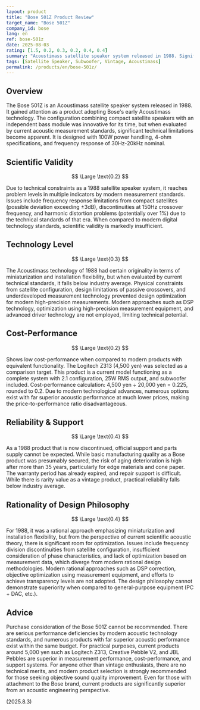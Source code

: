 ```yaml
---
layout: product
title: "Bose 501Z Product Review"
target_name: "Bose 501Z"
company_id: bose
lang: en
ref: bose-501z
date: 2025-08-03
rating: [1.5, 0.2, 0.3, 0.2, 0.4, 0.4]
summary: "Acoustimass satellite speaker system released in 1988. Significantly inferior acoustic performance and low cost-performance by modern measurement standards"
tags: [Satellite Speaker, Subwoofer, Vintage, Acoustimass]
permalink: /products/en/bose-501z/
---
```


## Overview

The Bose 501Z is an Acoustimass satellite speaker system released in 1988. It gained attention as a product adopting Bose's early Acoustimass technology. The configuration combining compact satellite speakers with an independent bass module was innovative for its time, but when evaluated by current acoustic measurement standards, significant technical limitations become apparent. It is designed with 100W power handling, 4-ohm specifications, and frequency response of 30Hz-20kHz nominal.

## Scientific Validity

$$ \Large \text{0.2} $$

Due to technical constraints as a 1988 satellite speaker system, it reaches problem levels in multiple indicators by modern measurement standards. Issues include frequency response limitations from compact satellites (possible deviation exceeding ±3dB), discontinuities at 150Hz crossover frequency, and harmonic distortion problems (potentially over 1%) due to the technical standards of that era. When compared to modern digital technology standards, scientific validity is markedly insufficient.

## Technology Level

$$ \Large \text{0.3} $$

The Acoustimass technology of 1988 had certain originality in terms of miniaturization and installation flexibility, but when evaluated by current technical standards, it falls below industry average. Physical constraints from satellite configuration, design limitations of passive crossovers, and underdeveloped measurement technology prevented design optimization for modern high-precision measurements. Modern approaches such as DSP technology, optimization using high-precision measurement equipment, and advanced driver technology are not employed, limiting technical potential.

## Cost-Performance

$$ \Large \text{0.2} $$

Shows low cost-performance when compared to modern products with equivalent functionality. The Logitech Z313 (4,500 yen) was selected as a comparison target. This product is a current model functioning as a complete system with 2.1 configuration, 25W RMS output, and subwoofer included. Cost-performance calculation: 4,500 yen ÷ 20,000 yen = 0.225, rounded to 0.2. Due to modern technological advances, numerous options exist with far superior acoustic performance at much lower prices, making the price-to-performance ratio disadvantageous.

## Reliability & Support

$$ \Large \text{0.4} $$

As a 1988 product that is now discontinued, official support and parts supply cannot be expected. While basic manufacturing quality as a Bose product was presumably secured, the risk of aging deterioration is high after more than 35 years, particularly for edge materials and cone paper. The warranty period has already expired, and repair support is difficult. While there is rarity value as a vintage product, practical reliability falls below industry average.

## Rationality of Design Philosophy

$$ \Large \text{0.4} $$

For 1988, it was a rational approach emphasizing miniaturization and installation flexibility, but from the perspective of current scientific acoustic theory, there is significant room for optimization. Issues include frequency division discontinuities from satellite configuration, insufficient consideration of phase characteristics, and lack of optimization based on measurement data, which diverge from modern rational design methodologies. Modern rational approaches such as DSP correction, objective optimization using measurement equipment, and efforts to achieve transparency levels are not adopted. The design philosophy cannot demonstrate superiority when compared to general-purpose equipment (PC + DAC, etc.).

## Advice

Purchase consideration of the Bose 501Z cannot be recommended. There are serious performance deficiencies by modern acoustic technology standards, and numerous products with far superior acoustic performance exist within the same budget. For practical purposes, current products around 5,000 yen such as Logitech Z313, Creative Pebble V2, and JBL Pebbles are superior in measurement performance, cost-performance, and support systems. For anyone other than vintage enthusiasts, there are no technical merits, and modern product selection is strongly recommended for those seeking objective sound quality improvement. Even for those with attachment to the Bose brand, current products are significantly superior from an acoustic engineering perspective.

(2025.8.3)
